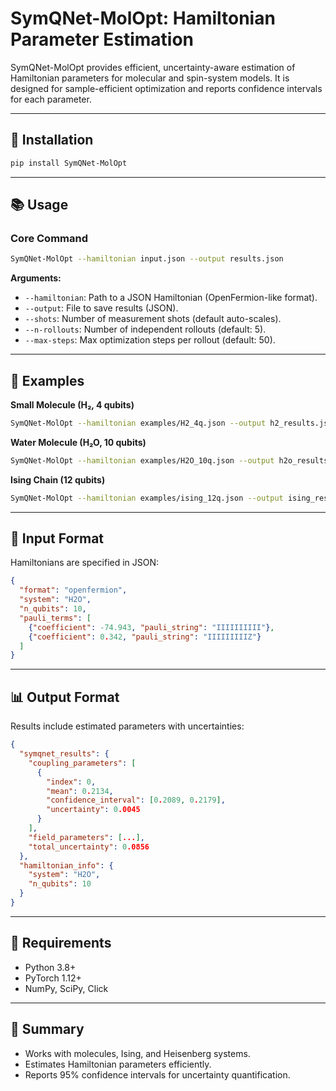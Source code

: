 # SymQNet-MolOpt: Hamiltonian Parameter Estimation

SymQNet-MolOpt provides efficient, uncertainty-aware estimation of Hamiltonian parameters for molecular and spin-system models.
It is designed for sample-efficient optimization and reports confidence intervals for each parameter.

---

## 🚀 Installation

```bash
pip install SymQNet-MolOpt
```

---

## 📚 Usage

### Core Command

```bash
SymQNet-MolOpt --hamiltonian input.json --output results.json
```

**Arguments:**

* `--hamiltonian`: Path to a JSON Hamiltonian (OpenFermion-like format).
* `--output`: File to save results (JSON).
* `--shots`: Number of measurement shots (default auto-scales).
* `--n-rollouts`: Number of independent rollouts (default: 5).
* `--max-steps`: Max optimization steps per rollout (default: 50).

---

## 🤬 Examples

**Small Molecule (H₂, 4 qubits)**

```bash
SymQNet-MolOpt --hamiltonian examples/H2_4q.json --output h2_results.json --shots 1024
```

**Water Molecule (H₂O, 10 qubits)**

```bash
SymQNet-MolOpt --hamiltonian examples/H2O_10q.json --output h2o_results.json --shots 1024 --n-rollouts 5 --max-steps 50
```

**Ising Chain (12 qubits)**

```bash
SymQNet-MolOpt --hamiltonian examples/ising_12q.json --output ising_results.json --shots 1024
```

---

## 📁 Input Format

Hamiltonians are specified in JSON:

```json
{
  "format": "openfermion",
  "system": "H2O",
  "n_qubits": 10,
  "pauli_terms": [
    {"coefficient": -74.943, "pauli_string": "IIIIIIIIII"},
    {"coefficient": 0.342, "pauli_string": "IIIIIIIIIZ"}
  ]
}
```

---

## 📊 Output Format

Results include estimated parameters with uncertainties:

```json
{
  "symqnet_results": {
    "coupling_parameters": [
      {
        "index": 0,
        "mean": 0.2134,
        "confidence_interval": [0.2089, 0.2179],
        "uncertainty": 0.0045
      }
    ],
    "field_parameters": [...],
    "total_uncertainty": 0.0856
  },
  "hamiltonian_info": {
    "system": "H2O",
    "n_qubits": 10
  }
}
```

---

## 🔧 Requirements

* Python 3.8+
* PyTorch 1.12+
* NumPy, SciPy, Click

---

## 🎯 Summary

* Works with molecules, Ising, and Heisenberg systems.
* Estimates Hamiltonian parameters efficiently.
* Reports 95% confidence intervals for uncertainty quantification.
